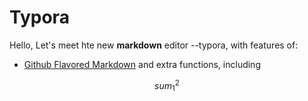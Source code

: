 # Typora

Hello, Let's meet hte new **markdown** editor --typora, with features of:

* [Github Flavored Markdown](https://github.com/1649759610/test_gitbook/tree/3d5a888c3816cb9c1dc87ae76811201c7e2929c7/www.baidu.com) and extra functions, including 

$$
sum_1^{2}
$$

